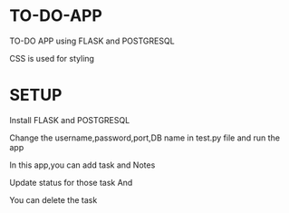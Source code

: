 # TO-DO-APP

TO-DO APP using FLASK and POSTGRESQL

CSS is used for styling

# SETUP

Install FLASK and POSTGRESQL

Change the username,password,port,DB name in test.py file and run the app

In this app,you can add task and Notes

Update status for those task And 

You can delete the task


